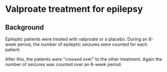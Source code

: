 # Valproate treatment for epilepsy

## Background

Epileptic patients were treated with valproate or a placebo.
During an 8-week period, the number of epileptic seizures were counted for each patient.

After this, the patients were "crossed over" to the other treatment. Again the number of seizures was counted over an 8-week period.
